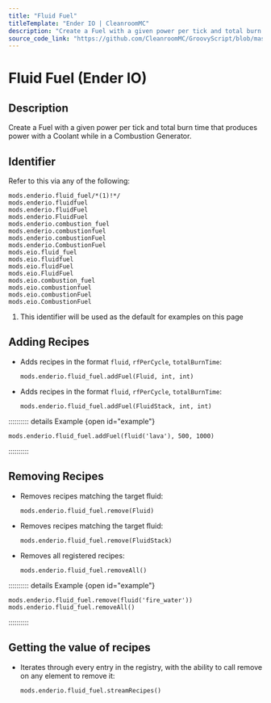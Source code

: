 ```yaml
---
title: "Fluid Fuel"
titleTemplate: "Ender IO | CleanroomMC"
description: "Create a Fuel with a given power per tick and total burn time that produces power with a Coolant while in a Combustion Generator."
source_code_link: "https://github.com/CleanroomMC/GroovyScript/blob/master/src/main/java/com/cleanroommc/groovyscript/compat/mods/enderio/FluidFuel.java"
---
```


# Fluid Fuel (Ender IO)

## Description

Create a Fuel with a given power per tick and total burn time that produces power with a Coolant while in a Combustion Generator.

## Identifier

Refer to this via any of the following:

```groovy:no-line-numbers {1}
mods.enderio.fluid_fuel/*(1)!*/
mods.enderio.fluidfuel
mods.enderio.fluidFuel
mods.enderio.FluidFuel
mods.enderio.combustion_fuel
mods.enderio.combustionfuel
mods.enderio.combustionFuel
mods.enderio.CombustionFuel
mods.eio.fluid_fuel
mods.eio.fluidfuel
mods.eio.fluidFuel
mods.eio.FluidFuel
mods.eio.combustion_fuel
mods.eio.combustionfuel
mods.eio.combustionFuel
mods.eio.CombustionFuel
```

1. This identifier will be used as the default for examples on this page

## Adding Recipes

- Adds recipes in the format `fluid`, `rfPerCycle`, `totalBurnTime`:

    ```groovy:no-line-numbers
    mods.enderio.fluid_fuel.addFuel(Fluid, int, int)
    ```

- Adds recipes in the format `fluid`, `rfPerCycle`, `totalBurnTime`:

    ```groovy:no-line-numbers
    mods.enderio.fluid_fuel.addFuel(FluidStack, int, int)
    ```

:::::::::: details Example {open id="example"}
```groovy:no-line-numbers
mods.enderio.fluid_fuel.addFuel(fluid('lava'), 500, 1000)
```

::::::::::

## Removing Recipes

- Removes recipes matching the target fluid:

    ```groovy:no-line-numbers
    mods.enderio.fluid_fuel.remove(Fluid)
    ```

- Removes recipes matching the target fluid:

    ```groovy:no-line-numbers
    mods.enderio.fluid_fuel.remove(FluidStack)
    ```

- Removes all registered recipes:

    ```groovy:no-line-numbers
    mods.enderio.fluid_fuel.removeAll()
    ```

:::::::::: details Example {open id="example"}
```groovy:no-line-numbers
mods.enderio.fluid_fuel.remove(fluid('fire_water'))
mods.enderio.fluid_fuel.removeAll()
```

::::::::::

## Getting the value of recipes

- Iterates through every entry in the registry, with the ability to call remove on any element to remove it:

    ```groovy:no-line-numbers
    mods.enderio.fluid_fuel.streamRecipes()
    ```
